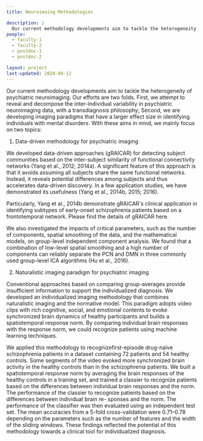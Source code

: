 ```yaml
---
title: Neuroimaing Methodologies

description: |
  Our current methodology developments aim to tackle the heterogeneity of psychiatric neuroimaging. Our efforts are two folds. First, we attempt to reveal and decompose the inter-individual variability in psychiatric neuroimaging data, with a transdiagnosis philosophy; Second, we are developing imaging paradigms that have a larger effect size in identifying individuals with mental disorders. 
people:
  - faculty-1
  - faculty-2
  - postdoc-1
  - postdoc-2

layout: project
last-updated: 2020-08-12
---
```


Our current methodology developments aim to tackle the heterogeneity of psychiatric neuroimaging. Our efforts are two folds. First, we attempt to reveal and decompose the inter-individual variability in psychiatric neuroimaging data, with a transdiagnosis philosophy; Second, we are developing imaging paradigms that have a larger effect size in identifying individuals with mental disorders. With these aims in mind, we mainly focus on two topics:

1. Data-driven methodology for psychiatric imaging

We developed data-driven approaches (gRAICAR) for detecting subject communities based on the inter-subject similarity of functional connectivity networks (Yang et al., 2012; 2014a). A significant feature of this approach is that it avoids assuming all subjects share the same functional networks. Instead, it reveals potential differences among subjects and thus accelerates data-driven discovery. In a few application studies, we have demonstrated its usefulness (Yang et al., 2014b, 2015; 2016). 

Particularly, Yang et al., 2014b demonstrate gRAICAR's clinical application in identifying subtypes of early-onset schizophrenia patients based on a frontotemporal network. Please find the details of gRAICAR here.

We also investigated the impacts of critical parameters, such as the number of components, spatial smoothing of the data, and the mathematical models, on group-level independent component analysis. We found that a combination of low-level spatial smoothing and a high number of components can reliably separate the PCN and DMN in three commonly used group-level ICA algorithms (Hu et al., 2016).

2. Naturalistic imaging paradigm for psychiatric imaging

Conventional approaches based on comparing group-averages provide insufficient information to support the individualized diagnosis. We developed an individualized imaging methodology that combines naturalistic imaging and the normative model. This paradigm adopts video clips with rich cognitive, social, and emotional contents to evoke synchronized brain dynamics of healthy participants and builds a spatiotemporal response norm. By comparing individual brain responses with the response norm, we could recognize patients using machine learning techniques. 

We applied this methodology to recognizefirst-episode drug-naïve schizophrenia patients in a dataset containing 72 patients and 54 healthy controls. Some segments of the video evoked more synchronized brain activity in the healthy controls than in the schizophrenia patients. We built a spatiotemporal response norm by averaging the brain responses of the healthy controls in a training set, and trained a classier to recognize patients based on the differences between individual brain responses and the norm. The performance of the classier to recognize patients based on the differences between individual brain re- sponses and the norm. The performance of the classifier was then evaluated using an independent test set. The mean accuracies from a 5-fold cross-validation were 0.71–0.78 depending on the parameters such as the number of features and the width of the sliding windows. These findings reflected the potential of this methodology towards a clinical tool for individualized diagnosis.